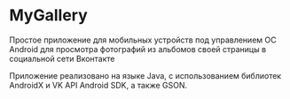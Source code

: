 # MyGallery
Простое приложение для мобильных устройств под управлением ОС Android для просмотра фотографий
из альбомов своей страницы в социальной сети Вконтакте

Приложение реализовано на языке Java, с использованием библиотек AndroidX и VK API Android SDK,
а также GSON.
